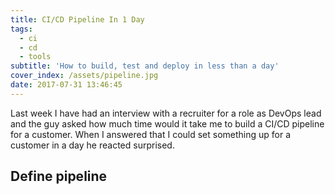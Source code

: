 ```yaml
---
title: CI/CD Pipeline In 1 Day
tags:
  - ci
  - cd
  - tools
subtitle: 'How to build, test and deploy in less than a day'
cover_index: /assets/pipeline.jpg
date: 2017-07-31 13:46:45
---
```


Last week I have had an interview with a recruiter for a role as DevOps lead and the guy asked how much time would it take me to build a CI/CD pipeline for a customer. When I answered that I could set something up for a customer in a day he reacted surprised. 

## Define pipeline
